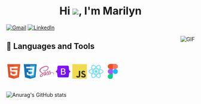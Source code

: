 <h1 align="center">Hi <img src="https://github.com/TheDudeThatCode/TheDudeThatCode/blob/master/Assets/Hi.gif" width="29px">, I'm Marilyn</h1>

[![Gmail](https://img.shields.io/badge/-GMAIL-D14836?style=for-the-badge&logo=gmail&logoColor=white)](marilyncelisgutierrez@gmail.com)
[![LinkedIn](https://img.shields.io/badge/-LINKEDIN-0077B5?style=for-the-badge&logo=linkedin&logoColor=white)](https://www.linkedin.com/in/marilyn-celis-3b0130214/)



<img align="right" alt="GIF" height="250px" src="https://media.giphy.com/media/du3J3cXyzhj75IOgvA/giphy.gif" />


## 💠  Languages and Tools

<br/>

<div >
  <img src="https://raw.githubusercontent.com/devicons/devicon/master/icons/html5/html5-original.svg" width="40" height="40" title="HTML">
  <img src="https://raw.githubusercontent.com/devicons/devicon/master/icons/css3/css3-original.svg" width="40" height="40" title="CSS">
  <img src="https://raw.githubusercontent.com/devicons/devicon/master/icons/sass/sass-original.svg" width="40" height="40" title="SASS">
  <img alt="Bootstrap" height="40" width="40" src="https://raw.githubusercontent.com/devicons/devicon/master/icons/bootstrap/bootstrap-original.svg"> 
  <img src="https://raw.githubusercontent.com/devicons/devicon/master/icons/javascript/javascript-original.svg" width="40" height="40" title="JavaScript">

  <img src="https://raw.githubusercontent.com/devicons/devicon/master/icons/react/react-original.svg" width="40" height="40" title="React"/>
    <img src="https://raw.githubusercontent.com/devicons/devicon/master/icons/figma/figma-original.svg" width="40" height="40" title="Figma">

</div>

<br/>



![Anurag's GitHub stats](https://github-readme-stats.vercel.app/api?username=marilyncg&show_icons=true&theme=material-palenight)
<!---
Here are some ideas to get you started:

- 🔭 I’m currently working on ...
- 🌱 I’m currently learning ...
- 👯 I’m looking to collaborate on ...
- 🤔 I’m looking for help with ...
- 💬 Ask me about ...
- 📫 How to reach me: ...
- 😄 Pronouns: ...
- ⚡ Fun fact: ...
-->
